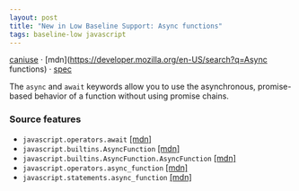 ```yaml
---
layout: post
title: "New in Low Baseline Support: Async functions"
tags: baseline-low javascript
---
```


[caniuse](https://caniuse.com/?search=async-await) · [mdn](https://developer.mozilla.org/en-US/search?q=Async functions) · [spec](https://tc39.es/ecma262/multipage/ecmascript-language-functions-and-classes.html#sec-async-function-definitions)

The `async` and `await` keywords allow you to use the asynchronous, promise-based behavior of a function without using promise chains.

### Source features

- ``javascript.operators.await`` [[mdn]](https://developer.mozilla.org/en-US/search?q=javascript.operators.await)
- ``javascript.builtins.AsyncFunction`` [[mdn]](https://developer.mozilla.org/en-US/search?q=javascript.builtins.AsyncFunction)
- ``javascript.builtins.AsyncFunction.AsyncFunction`` [[mdn]](https://developer.mozilla.org/en-US/search?q=javascript.builtins.AsyncFunction.AsyncFunction)
- ``javascript.operators.async_function`` [[mdn]](https://developer.mozilla.org/en-US/search?q=javascript.operators.async_function)
- ``javascript.statements.async_function`` [[mdn]](https://developer.mozilla.org/en-US/search?q=javascript.statements.async_function)
